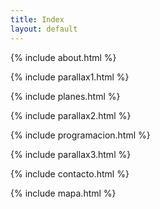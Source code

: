 ```yaml
---
title: Index
layout: default
---
```


  {% include about.html %}

  {% include parallax1.html %}

  {% include planes.html %}

  {% include parallax2.html %}

  {% include programacion.html %}

  {% include parallax3.html %}

  {% include contacto.html %}

  {% include mapa.html %}